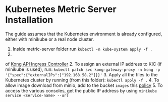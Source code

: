 # Kubernetes Metric Server Installation

The guide assumes that the Kubernetes environment is already configured, either with minikube or a real node cluster.

1. Inside metric-server folder run ```kubectl -n kube-system apply -f .```
2. 



   of [Kong API Ingress Controller](https://docs.konghq.com/kubernetes-ingress-controller/latest/get-started/)
2. To assign an external IP address to KIC (if minikube is used),
   run: ```kubectl patch svc kong-gateway-proxy -n kong -p '{"spec":{"externalIPs":["192.168.58.2"]}}'```
3. Apply all the files to the Kubernetes cluster by running (from this folder): ```kubectl apply -f .```
4. To allow image download from minio, add to the bucket ```images``` this [policy](../utils/download_policy.json)
5. To access the various consoles, get the public IP address by using ```minikube service <service-name> --url```